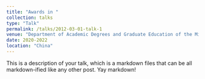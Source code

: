 ```yaml
---
title: "Awards in "
collection: talks
type: "Talk"
permalink: /talks/2012-03-01-talk-1
venue: "Department of Academic Degrees and Graduate Education of the Ministry of Education"
date: 2020-2022
location: "China"
---
```


This is a description of your talk, which is a markdown files that can be all markdown-ified like any other post. Yay markdown!
